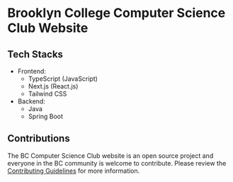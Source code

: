 # Brooklyn College Computer Science Club Website

## Tech Stacks

- Frontend:
  - TypeScript (JavaScript)
  - Next.js (React.js)
  - Tailwind CSS
- Backend:
  - Java
  - Spring Boot

## Contributions

The BC Computer Science Club website is an open source project and everyone in the BC community is welcome to contribute.
Please review the [Contributing Guidelines](CONTRIBUTING.md) for more information.